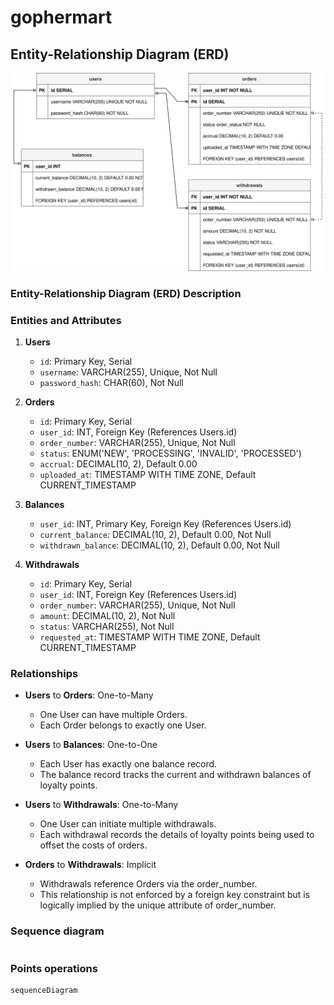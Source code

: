 # gophermart

## Entity-Relationship Diagram (ERD)

![Gophermart Embeded Diagram](docs/gophermart_erd.drawio.svg)

### Entity-Relationship Diagram (ERD) Description

### Entities and Attributes

1. **Users**
    - `id`: Primary Key, Serial
    - `username`: VARCHAR(255), Unique, Not Null
    - `password_hash`: CHAR(60), Not Null

2. **Orders**
    - `id`: Primary Key, Serial
    - `user_id`: INT, Foreign Key (References Users.id)
    - `order_number`: VARCHAR(255), Unique, Not Null
    - `status`: ENUM('NEW', 'PROCESSING', 'INVALID', 'PROCESSED')
    - `accrual`: DECIMAL(10, 2), Default 0.00
    - `uploaded_at`: TIMESTAMP WITH TIME ZONE, Default CURRENT_TIMESTAMP

3. **Balances**
    - `user_id`: INT, Primary Key, Foreign Key (References Users.id)
    - `current_balance`: DECIMAL(10, 2), Default 0.00, Not Null
    - `withdrawn_balance`: DECIMAL(10, 2), Default 0.00, Not Null

4. **Withdrawals**
    - `id`: Primary Key, Serial
    - `user_id`: INT, Foreign Key (References Users.id)
    - `order_number`: VARCHAR(255), Unique, Not Null
    - `amount`: DECIMAL(10, 2), Not Null
    - `status`: VARCHAR(255), Not Null
    - `requested_at`: TIMESTAMP WITH TIME ZONE, Default CURRENT_TIMESTAMP

### Relationships

- **Users** to **Orders**: One-to-Many
    - One User can have multiple Orders.
    - Each Order belongs to exactly one User.

- **Users** to **Balances**: One-to-One
    - Each User has exactly one balance record.
    - The balance record tracks the current and withdrawn balances of loyalty points.

- **Users** to **Withdrawals**: One-to-Many
    - One User can initiate multiple withdrawals.
    - Each withdrawal records the details of loyalty points being used to offset the costs of orders.

- **Orders** to **Withdrawals**: Implicit
    - Withdrawals reference Orders via the order_number.
    - This relationship is not enforced by a foreign key constraint but is logically implied by the unique attribute of order_number.

### Sequence diagram 

```mermaid
```

### Points operations

```mermaid
sequenceDiagram
```